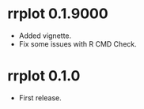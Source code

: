 # rrplot 0.1.9000

* Added vignette.
* Fix some issues with R CMD Check. 

# rrplot 0.1.0

* First release.
